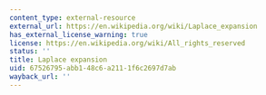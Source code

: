 ```yaml
---
content_type: external-resource
external_url: https://en.wikipedia.org/wiki/Laplace_expansion
has_external_license_warning: true
license: https://en.wikipedia.org/wiki/All_rights_reserved
status: ''
title: Laplace expansion
uid: 67526795-abb1-48c6-a211-1f6c2697d7ab
wayback_url: ''
---
```

